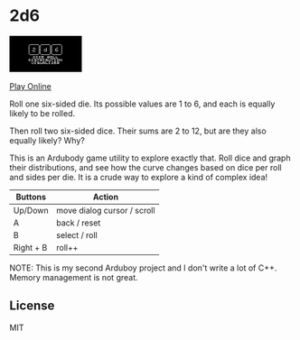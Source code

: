 # 2d6

![2d6](screenshots/title.png)

[Play Online](https://tiberiusbrown.github.io/Ardens/player.html?file=https://github.com/rocktronica/2d6/raw/main/2d6.ino.hex)

Roll one six-sided die. Its possible values are 1 to 6, and each is equally likely to be rolled.

Then roll two six-sided dice. Their sums are 2 to 12, but are they also equally likely? Why?

This is an Ardubody game utility to explore exactly that. Roll dice and graph their distributions, and see how the curve changes based on dice per roll and sides per die. It is a crude way to explore a kind of complex idea!

| Buttons   | Action                      |
| --------- | --------------------------- |
| Up/Down   | move dialog cursor / scroll |
| A         | back / reset                |
| B         | select / roll               |
| Right + B | roll++                      |

NOTE: This is my second Arduboy project and I don't write a lot of C++. Memory management is not great.

## License

MIT
